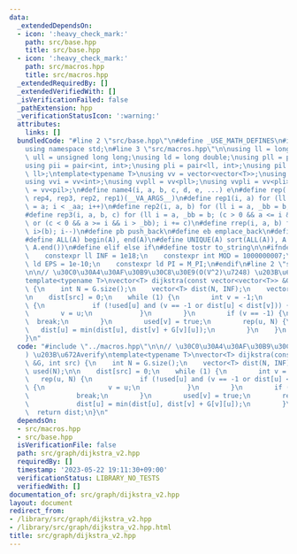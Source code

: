 ```yaml
---
data:
  _extendedDependsOn:
  - icon: ':heavy_check_mark:'
    path: src/base.hpp
    title: src/base.hpp
  - icon: ':heavy_check_mark:'
    path: src/macros.hpp
    title: src/macros.hpp
  _extendedRequiredBy: []
  _extendedVerifiedWith: []
  _isVerificationFailed: false
  _pathExtension: hpp
  _verificationStatusIcon: ':warning:'
  attributes:
    links: []
  bundledCode: "#line 2 \"src/base.hpp\"\n#define _USE_MATH_DEFINES\n#include <bits/stdc++.h>\n\
    using namespace std;\n#line 3 \"src/macros.hpp\"\n\nusing ll = long long;\nusing\
    \ ull = unsigned long long;\nusing ld = long double;\nusing pll = pair<ll, ll>;\n\
    using pii = pair<int, int>;\nusing pli = pair<ll, int>;\nusing pil = pair<int,\
    \ ll>;\ntemplate<typename T>\nusing vv = vector<vector<T>>;\nusing vvl = vv<ll>;\n\
    using vvi = vv<int>;\nusing vvpll = vv<pll>;\nusing vvpli = vv<pli>;\nusing vvpil\
    \ = vv<pil>;\n#define name4(i, a, b, c, d, e, ...) e\n#define rep(...) name4(__VA_ARGS__,\
    \ rep4, rep3, rep2, rep1)(__VA_ARGS__)\n#define rep1(i, a) for (ll i = 0, _aa\
    \ = a; i < _aa; i++)\n#define rep2(i, a, b) for (ll i = a, _bb = b; i < _bb; i++)\n\
    #define rep3(i, a, b, c) for (ll i = a, _bb = b; (c > 0 && a <= i && i < _bb)\
    \ or (c < 0 && a >= i && i > _bb); i += c)\n#define rrep(i, a, b) for (ll i=(a);\
    \ i>(b); i--)\n#define pb push_back\n#define eb emplace_back\n#define mkp make_pair\n\
    #define ALL(A) begin(A), end(A)\n#define UNIQUE(A) sort(ALL(A)), A.erase(unique(ALL(A)),\
    \ A.end())\n#define elif else if\n#define tostr to_string\n\n#ifndef CONSTANTS\n\
    \    constexpr ll INF = 1e18;\n    constexpr int MOD = 1000000007;\n    constexpr\
    \ ld EPS = 1e-10;\n    constexpr ld PI = M_PI;\n#endif\n#line 2 \"src/graph/dijkstra_v2.hpp\"\
    \n\n// \u30C0\u30A4\u30AF\u30B9\u30C8\u30E9(O(V^2)\u7248) \u203B\u672Averify\n\
    template<typename T>\nvector<T> dijkstra(const vector<vector<T>> &G, int src)\
    \ {\n    int N = G.size();\n    vector<T> dist(N, INF);\n    vector<bool> used(N);\n\
    \n    dist[src] = 0;\n    while (1) {\n        int v = -1;\n        rep(u, N)\
    \ {\n            if (!used[u] and (v == -1 or dist[u] < dist[v])) {\n        \
    \        v = u;\n            }\n        }\n        if (v == -1) {\n          \
    \  break;\n        }\n        used[v] = true;\n        rep(u, N) {\n         \
    \   dist[u] = min(dist[u], dist[v] + G[v][u]);\n        }\n    }\n    return dist;\n\
    }\n"
  code: "#include \"../macros.hpp\"\n\n// \u30C0\u30A4\u30AF\u30B9\u30C8\u30E9(O(V^2)\u7248\
    ) \u203B\u672Averify\ntemplate<typename T>\nvector<T> dijkstra(const vector<vector<T>>\
    \ &G, int src) {\n    int N = G.size();\n    vector<T> dist(N, INF);\n    vector<bool>\
    \ used(N);\n\n    dist[src] = 0;\n    while (1) {\n        int v = -1;\n     \
    \   rep(u, N) {\n            if (!used[u] and (v == -1 or dist[u] < dist[v]))\
    \ {\n                v = u;\n            }\n        }\n        if (v == -1) {\n\
    \            break;\n        }\n        used[v] = true;\n        rep(u, N) {\n\
    \            dist[u] = min(dist[u], dist[v] + G[v][u]);\n        }\n    }\n  \
    \  return dist;\n}\n"
  dependsOn:
  - src/macros.hpp
  - src/base.hpp
  isVerificationFile: false
  path: src/graph/dijkstra_v2.hpp
  requiredBy: []
  timestamp: '2023-05-22 19:11:30+09:00'
  verificationStatus: LIBRARY_NO_TESTS
  verifiedWith: []
documentation_of: src/graph/dijkstra_v2.hpp
layout: document
redirect_from:
- /library/src/graph/dijkstra_v2.hpp
- /library/src/graph/dijkstra_v2.hpp.html
title: src/graph/dijkstra_v2.hpp
---
```


